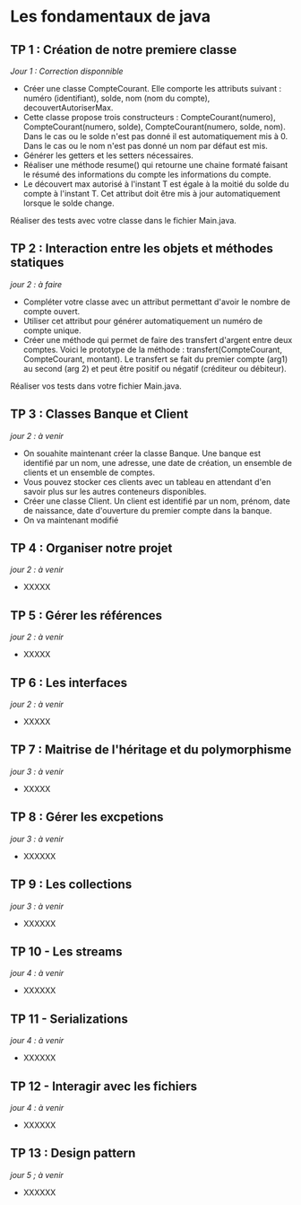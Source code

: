 # Les fondamentaux de java

## TP 1 : Création de notre premiere classe

_Jour 1 : Correction disponnible_

- Créer une classe CompteCourant. Elle comporte les attributs suivant : numéro (identifiant), solde, nom (nom du compte), decouvertAutoriserMax.
- Cette classe propose trois constructeurs : CompteCourant(numero), CompteCourant(numero, solde), CompteCourant(numero, solde, nom). Dans le cas ou le solde n'est pas donné il est automatiquement mis à 0. Dans le cas ou le nom n'est pas donné un nom par défaut est mis.
- Générer les getters et les setters nécessaires. 
- Réaliser une méthode resume() qui retourne une chaine formaté faisant le résumé des informations du compte les informations du compte.
- Le découvert max autorisé à l'instant T est égale à la moitié du solde du compte à l'instant T. Cet attribut doit être mis à jour automatiquement lorsque le solde change.

Réaliser des tests avec votre classe dans le fichier Main.java.

## TP 2 : Interaction entre les objets et méthodes statiques

_jour 2 : à faire_

- Compléter votre classe avec un attribut permettant d'avoir le nombre de compte ouvert.
- Utiliser cet attribut pour générer automatiquement un numéro de compte unique.
- Créer une méthode qui permet de faire des transfert d'argent entre deux comptes. Voici le prototype de la méthode : transfert(CompteCourant, CompteCourant, montant). Le transfert se fait du premier compte (arg1) au second (arg 2) et peut être positif ou négatif (créditeur ou débiteur).

Réaliser vos tests dans votre fichier Main.java.

## TP 3 : Classes Banque et Client

_jour 2 : à venir_

- On souahite maintenant créer la classe Banque. Une banque est identifié par un nom, une adresse, une date de création, un ensemble de clients et un ensemble de comptes.
- Vous pouvez stocker ces clients avec un tableau en attendant d'en savoir plus sur les autres conteneurs disponibles.
- Créer une classe Client. Un client est identifié par un nom, prénom, date de naissance, date d'ouverture du premier compte dans la banque.
- On va maintenant modifié

## TP 4 : Organiser notre projet

_jour 2 : à venir_

- XXXXX

## TP 5 : Gérer les références 

_jour 2 : à venir_

- XXXXX

## TP 6 : Les interfaces

_jour 2 : à venir_

- XXXXX

## TP 7 : Maitrise de l'héritage et du polymorphisme

_jour 3 : à venir_

- XXXXX

## TP 8 : Gérer les excpetions

_jour 3 : à venir_

- XXXXXX

## TP 9 : Les collections

_jour 3 : à venir_

- XXXXXX

## TP 10 - Les streams 

_jour 4 : à venir_

- XXXXXX

## TP 11 - Serializations 

_jour 4 : à venir_

- XXXXXX

## TP 12 - Interagir avec les fichiers

_jour 4 : à venir_

- XXXXXX

## TP 13 : Design pattern

_jour 5 ; à venir_

- XXXXXX

